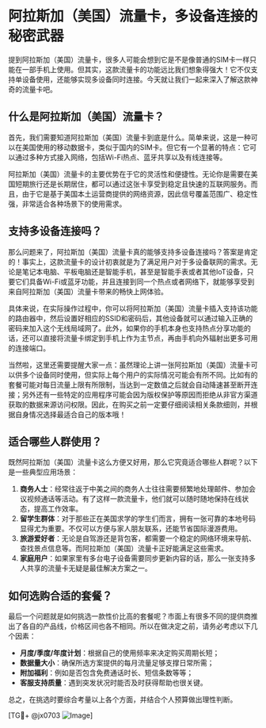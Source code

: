 # 阿拉斯加（美国）流量卡，多设备连接的秘密武器

提到阿拉斯加（美国）流量卡，很多人可能会想到它是不是像普通的SIM卡一样只能在一部手机上使用。但其实，这款流量卡的功能远比我们想象得强大！它不仅支持单设备使用，还能够实现多设备同时连接。今天就让我们一起来深入了解这款神奇的流量卡吧。

## 什么是阿拉斯加（美国）流量卡？

首先，我们需要知道阿拉斯加（美国）流量卡到底是什么。简单来说，这是一种可以在美国使用的移动数据卡，类似于国内的SIM卡。但它有一个显著的特点：它可以通过多种方式接入网络，包括Wi-Fi热点、蓝牙共享以及有线连接等。

阿拉斯加（美国）流量卡的主要优势在于它的灵活性和便捷性。无论你是需要在美国短期旅行还是长期居住，都可以通过这张卡享受到稳定且快速的互联网服务。而且，由于它是基于美国本土运营商提供的网络资源，因此信号覆盖范围广、稳定性强，非常适合各种场景下的使用需求。

## 支持多设备连接吗？

那么问题来了，阿拉斯加（美国）流量卡真的能够支持多设备连接吗？答案是肯定的！事实上，这款流量卡的设计初衷就是为了满足用户对于多设备联网的需求。无论是笔记本电脑、平板电脑还是智能手机，甚至是智能手表或者其他IoT设备，只要它们具备Wi-Fi或蓝牙功能，并且连接到同一个热点或者网络下，就能够享受到来自阿拉斯加（美国）流量卡带来的畅快上网体验。

具体来说，在实际操作过程中，你可以将阿拉斯加（美国）流量卡插入支持该功能的路由器中，然后设置好相应的SSID和密码后，其他设备就可以通过输入正确的密码来加入这个无线局域网了。此外，如果你的手机本身也支持热点分享功能的话，还可以直接将流量卡绑定到手机上作为主节点，再由手机向外辐射出更多可用的连接端口。

当然啦，这里还需要提醒大家一点：虽然理论上讲一张阿拉斯加（美国）流量卡可以供多个设备同时使用，但实际上每个用户的实际情况可能会有所不同。比如有的套餐可能对每日流量上限有所限制，当达到一定数值之后就会自动降速甚至断开连接；另外还有一些特定的应用程序可能会因为版权保护等原因而拒绝从非官方渠道获取的数据来源访问权限。因此，在购买之前一定要仔细阅读相关条款细则，并根据自身情况选择最适合自己的版本哦！

## 适合哪些人群使用？

既然阿拉斯加（美国）流量卡这么方便又好用，那么它究竟适合哪些人群呢？以下是一些典型应用场景：

1. **商务人士**：经常往返于中美之间的商务人士往往需要频繁地处理邮件、参加会议视频通话等活动。有了这样一款流量卡，他们就可以随时随地保持在线状态，提高工作效率。
2. **留学生群体**：对于那些正在美国求学的学生们而言，拥有一张可靠的本地号码显得尤为重要。不仅可以方便与家人朋友联系，还能节省国际漫游费用。
3. **旅游爱好者**：无论是自驾游还是背包客，都需要一个稳定的网络环境来导航、查找景点信息等。而阿拉斯加（美国）流量卡正好能满足这些需求。
4. **家庭用户**：如果家里有多台电子设备需要同步更新内容的话，那么一张支持多人共享的流量卡无疑是最佳解决方案之一。

## 如何选购合适的套餐？

最后一个问题就是如何挑选一款性价比高的套餐呢？市面上有很多不同的提供商推出了各自的产品线，价格区间也各不相同。所以在做决定之前，请务必考虑以下几个因素：

- **月度/季度/年度计划**：根据自己的使用频率来决定购买周期长短；
- **数据量大小**：确保所选方案提供的每月流量足够支撑日常所需；
- **附加福利**：例如是否包含免费通话时长、短信条数等等；
- **客服支持质量**：遇到突发状况时能否及时获得帮助也很关键。

总之，在挑选时要综合考量以上各个方面，并结合个人预算做出理性判断。

[TG💪+ @jx0703 ![Image](https://github.com/user-attachments/assets/dbca1d08-cadb-493c-b0ec-ad6f7a83f270)]